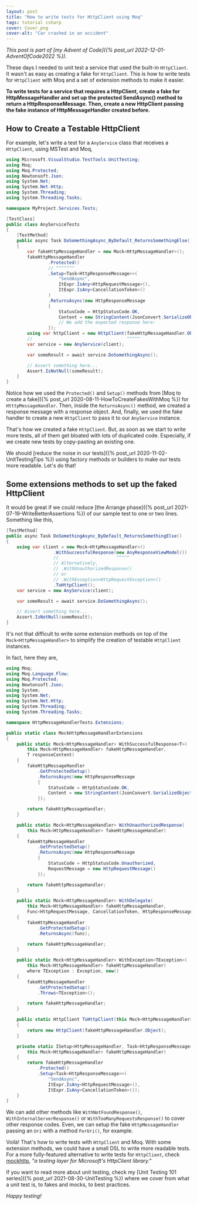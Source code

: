 ```yaml
---
layout: post
title: "How to write tests for HttpClient using Moq"
tags: tutorial csharp
cover: Cover.png
cover-alt: "Car crashed in an accident"
---
```


_This post is part of [my Advent of Code]({% post_url 2022-12-01-AdventOfCode2022 %})._

These days I needed to unit test a service that used the built-in `HttpClient`. It wasn't as easy as creating a fake for `HttpClient`. This is how to write tests for `HttpClient` with Moq and a set of extension methods to make it easier.

**To write tests for a service that requires a HttpClient, create a fake for HttpMessageHandler and set up the protected SendAsync() method to return a HttpResponseMessage. Then, create a new HttpClient passing the fake instance of HttpMessageHandler created before.**

## How to Create a Testable HttpClient

For example, let's write a test for a `AnyService` class that receives a `HttpClient`, using MSTest and Moq,

```csharp
using Microsoft.VisualStudio.TestTools.UnitTesting;
using Moq;
using Moq.Protected;
using Newtonsoft.Json;
using System.Net;
using System.Net.Http;
using System.Threading;
using System.Threading.Tasks;

namespace MyProject.Services.Tests;

[TestClass]
public class AnyServiceTests
{
    [TestMethod]
    public async Task DoSomethingAsync_ByDefault_ReturnsSomethingElse()
    {
        var fakeHttpMessageHandler = new Mock<HttpMessageHandler>();
        fakeHttpMessageHandler
                .Protected()
                // ^^^^^^^
                .Setup<Task<HttpResponseMessage>>(
                    "SendAsync",
                    ItExpr.IsAny<HttpRequestMessage>(),
                    ItExpr.IsAny<CancellationToken>()
                )
                .ReturnsAsync(new HttpResponseMessage
                {
                    StatusCode = HttpStatusCode.OK,
                    Content = new StringContent(JsonConvert.SerializeObject(new AnyResponseViewModel()))
                    // We add the expected response here:                   ^^^^^
                });
        using var httpClient = new HttpClient(fakeHttpMessageHandler.Object);
        //                                    ^^^^^
        var service = new AnyService(client);

        var someResult = await service.DoSomethingAsync();

        // Assert something here...
        Assert.IsNotNull(someResult);
    }
}
```

Notice how we used the `Protected()` and `Setup()` methods from [Moq to create a fake]({% post_url 2020-08-11-HowToCreateFakesWithMoq %}) for `HtttpMessageHandler`. Then, inside the `ReturnsAsync()` method, we created a response message with a response object. And, finally, we used the fake handler to create a new `HttpClient` to pass it to our `AnyService` instance.

That's how we created a fake `HttpClient`. But, as soon as we start to write more tests, all of them get bloated with lots of duplicated code. Especially, if we create new tests by copy-pasting an existing one.

We should [reduce the noise in our tests]({% post_url 2020-11-02-UnitTestingTips %}) using factory methods or builders to make our tests more readable. Let's do that!

## Some extensions methods to set up the faked HttpClient

It would be great if we could reduce [the Arrange phase]({% post_url 2021-07-19-WriteBetterAssertions %}) of our sample test to one or two lines. Something like this,

```csharp
[TestMethod]
public async Task DoSomethingAsync_ByDefault_ReturnsSomethingElse()
{
    using var client = new Mock<HttpMessageHandler>()
                  .WithSuccessfulResponse(new AnyResponseViewModel())
                  //                      ^^^^^
                  // Alternatively,
                  // .WithUnauthorizedResponse()
                  // or
                  // .WithException<HttpRequestException>()
                  .ToHttpClient();
    var service = new AnyService(client);

    var someResult = await service.DoSomethingAsync();

    // Assert something here...
    Assert.IsNotNull(someResult);
}
```

It's not that difficult to write some extension methods on top of the `Mock<HttpMessageHandler>` to simplify the creation of testable `HttpClient` instances.

In fact, here they are,

```csharp
using Moq;
using Moq.Language.Flow;
using Moq.Protected;
using Newtonsoft.Json;
using System;
using System.Net;
using System.Net.Http;
using System.Threading;
using System.Threading.Tasks;

namespace HttpMessageHandlerTests.Extensions;

public static class MockHttpMessageHandlerExtensions
{
    public static Mock<HttpMessageHandler> WithSuccessfulResponse<T>(
        this Mock<HttpMessageHandler> fakeHttpMessageHandler,
        T responseContent)
    {
        fakeHttpMessageHandler
            .GetProtectedSetup()
            .ReturnsAsync(new HttpResponseMessage
            {
                StatusCode = HttpStatusCode.OK,
                Content = new StringContent(JsonConvert.SerializeObject(responseContent))
            });

        return fakeHttpMessageHandler;
    }

    public static Mock<HttpMessageHandler> WithUnauthorizedResponse(
        this Mock<HttpMessageHandler> fakeHttpMessageHandler)
    {
        fakeHttpMessageHandler
            .GetProtectedSetup()
            .ReturnsAsync(new HttpResponseMessage
            {
                StatusCode = HttpStatusCode.Unauthorized,
                RequestMessage = new HttpRequestMessage()
            });

        return fakeHttpMessageHandler;
    }

    public static Mock<HttpMessageHandler> WithDelegate(
        this Mock<HttpMessageHandler> fakeHttpMessageHandler,
        Func<HttpRequestMessage, CancellationToken, HttpResponseMessage> func)
    {
        fakeHttpMessageHandler
            .GetProtectedSetup()
            .ReturnsAsync(func);

        return fakeHttpMessageHandler;
    }

    public static Mock<HttpMessageHandler> WithException<TException>(
        this Mock<HttpMessageHandler> fakeHttpMessageHandler)
        where TException : Exception, new()
    {
        fakeHttpMessageHandler
            .GetProtectedSetup()
            .Throws<TException>();

        return fakeHttpMessageHandler;
    }

    public static HttpClient ToHttpClient(this Mock<HttpMessageHandler> fakeHttpMessageHandler)
    {
        return new HttpClient(fakeHttpMessageHandler.Object);
    }

    private static ISetup<HttpMessageHandler, Task<HttpResponseMessage>> GetProtectedSetup(
        this Mock<HttpMessageHandler> fakeHttpMessageHandler)
    {
        return fakeHttpMessageHandler
            .Protected()
            .Setup<Task<HttpResponseMessage>>(
                "SendAsync",
                ItExpr.IsAny<HttpRequestMessage>(),
                ItExpr.IsAny<CancellationToken>());
    }
}
```

We can add other methods like `WithNotFoundResponse()`, `WithInternalServerResponse()` or `WithTooManyRequestsResponse()` to cover other response codes. Even, we can setup the fake `HttpMessageHandler` passing an `Uri` with a method `ForUri()`, for example.

Voilà! That's how to write tests with `HttpClient` and Moq. With some extension methods, we could have a small DSL to write more readable tests. For a more fully-featured alternative to write tests for `HttpClient`, check [mockhttp](https://github.com/richardszalay/mockhttp), _"a testing layer for Microsoft's HttpClient library."_

If you want to read more about unit testing, check my [Unit Testing 101 series]({% post_url 2021-08-30-UnitTesting %}) where we cover from what a unit test is, to fakes and mocks, to best practices.

_Happy testing!_